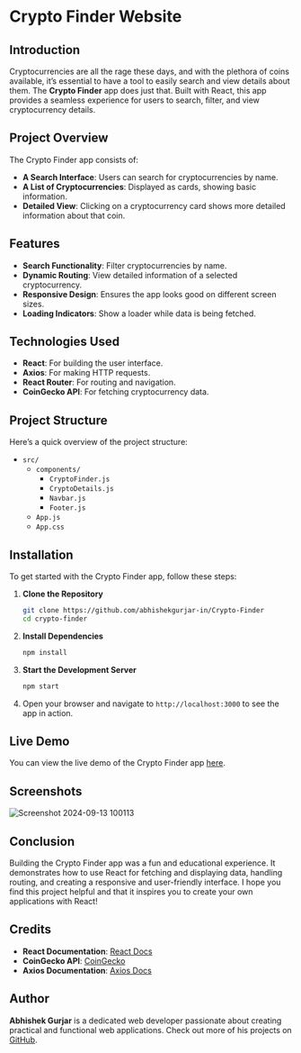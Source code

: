 # Crypto Finder Website

## Introduction

Cryptocurrencies are all the rage these days, and with the plethora of coins available, it’s essential to have a tool to easily search and view details about them. The **Crypto Finder** app does just that. Built with React, this app provides a seamless experience for users to search, filter, and view cryptocurrency details.

## Project Overview

The Crypto Finder app consists of:

- **A Search Interface**: Users can search for cryptocurrencies by name.
- **A List of Cryptocurrencies**: Displayed as cards, showing basic information.
- **Detailed View**: Clicking on a cryptocurrency card shows more detailed information about that coin.

## Features

- **Search Functionality**: Filter cryptocurrencies by name.
- **Dynamic Routing**: View detailed information of a selected cryptocurrency.
- **Responsive Design**: Ensures the app looks good on different screen sizes.
- **Loading Indicators**: Show a loader while data is being fetched.

## Technologies Used

- **React**: For building the user interface.
- **Axios**: For making HTTP requests.
- **React Router**: For routing and navigation.
- **CoinGecko API**: For fetching cryptocurrency data.

## Project Structure

Here’s a quick overview of the project structure:

- `src/`
  - `components/`
    - `CryptoFinder.js`
    - `CryptoDetails.js`
    - `Navbar.js`
    - `Footer.js`
  - `App.js`
  - `App.css`

## Installation

To get started with the Crypto Finder app, follow these steps:

1. **Clone the Repository**

   ```bash
   git clone https://github.com/abhishekgurjar-in/Crypto-Finder
   cd crypto-finder
   ```

2. **Install Dependencies**

   ```bash
   npm install
   ```

3. **Start the Development Server**

   ```bash
   npm start
   ```

4. Open your browser and navigate to `http://localhost:3000` to see the app in action.



## Live Demo

You can view the live demo of the Crypto Finder app [here](https://crypto-finder-in.netlify.app).

## Screenshots

![Screenshot 2024-09-13 100113](https://github.com/user-attachments/assets/0a7d7eb3-3021-40e3-9e87-9c18a2aec27c)



## Conclusion

Building the Crypto Finder app was a fun and educational experience. It demonstrates how to use React for fetching and displaying data, handling routing, and creating a responsive and user-friendly interface. I hope you find this project helpful and that it inspires you to create your own applications with React!

## Credits

- **React Documentation**: [React Docs](https://reactjs.org/docs/getting-started.html)
- **CoinGecko API**: [CoinGecko](https://coingecko.com)
- **Axios Documentation**: [Axios Docs](https://axios-http.com/docs/intro)

## Author
**Abhishek Gurjar** is a dedicated web developer passionate about creating practical and functional web applications. Check out more of his projects on [GitHub](https://github.com/abhishekgurjar-in).
